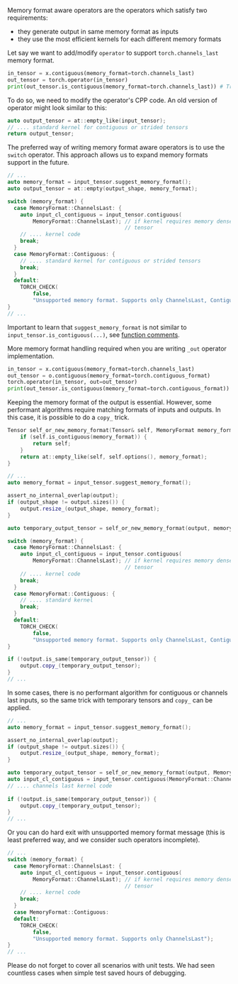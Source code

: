 Memory format aware operators are the operators which satisfy two requirements:
- they generate output in same memory format as inputs
- they use the most efficient kernels for each different memory formats

Let say we want to add/modify `operator` to support `torch.channels_last` memory format.

```python
in_tensor = x.contiguous(memory_format=torch.channels_last)
out_tensor = torch.operator(in_tensor) 
print(out_tensor.is_contiguous(memory_format=torch.channels_last)) # True
```

To do so, we need to modify the operator's CPP code. An old version of operator might look similar to this:

```cpp
auto output_tensor = at::empty_like(input_tensor);
// .... standard kernel for contiguous or strided tensors
return output_tensor;
```

The preferred way of writing memory format aware operators is to use the `switch` operator. This approach allows us to expand memory formats support in the future.

```cpp
// ...
auto memory_format = input_tensor.suggest_memory_format();
auto output_tensor = at::empty(output_shape, memory_format);

switch (memory_format) {
  case MemoryFormat::ChannelsLast: {
    auto input_cl_contiguous = input_tensor.contiguous(
        MemoryFormat::ChannelsLast); // if kernel requires memory dense
                                     // tensor
    // .... kernel code
    break;
  }
  case MemoryFormat::Contiguous: {
    // .... standard kernel for contiguous or strided tensors
    break;
  }
  default:
    TORCH_CHECK(
        false,
        "Unsupported memory format. Supports only ChannelsLast, Contiguous");
}
// ...
```

Important to learn that `suggest_memory_format` is not similar to `input_tensor.is_contiguous(...)`, see [function comments](https://github.com/pytorch/pytorch/pull/35165/files).

More memory format handling required when you are writing `_out` operator implementation.

```python
in_tensor = x.contiguous(memory_format=torch.channels_last)
out_tensor = o.contiguous(memory_format=torch.contiguous_format)
torch.operator(in_tensor, out=out_tensor) 
print(out_tensor.is_contiguous(memory_format=torch.contiguous_format)) # True
```

Keeping the memory format of the output is essential. However, some performant algorithms require matching formats of inputs and outputs. In this case, it is possible to do a `copy_` trick.

```cpp
Tensor self_or_new_memory_format(Tensor& self, MemoryFormat memory_format) {
    if (self.is_contiguous(memory_format)) {
        return self;
    }
    return at::empty_like(self, self.options(), memory_format);
}
```

```cpp
// ...
auto memory_format = input_tensor.suggest_memory_format();

assert_no_internal_overlap(output);
if (output_shape != output.sizes()) {
    output.resize_(output_shape, memory_format);
}

auto temporary_output_tensor = self_or_new_memory_format(output, memory_format); 

switch (memory_format) {
  case MemoryFormat::ChannelsLast: {
    auto input_cl_contiguous = input_tensor.contiguous(
        MemoryFormat::ChannelsLast); // if kernel requires memory dense
                                     // tensor
    // .... kernel code
    break;
  }
  case MemoryFormat::Contiguous: {
    // .... standard kernel
    break;
  }
  default:
    TORCH_CHECK(
        false,
        "Unsupported memory format. Supports only ChannelsLast, Contiguous");
}

if (!output.is_same(temporary_output_tensor)) {
    output.copy_(temporary_output_tensor);
}
// ...
```

In some cases, there is no performant algorithm for contiguous or channels last inputs, so the same trick with temporary tensors and `copy_` can be applied.

```cpp
// ...
auto memory_format = input_tensor.suggest_memory_format();

assert_no_internal_overlap(output);
if (output_shape != output.sizes()) {
    output.resize_(output_shape, memory_format);
}

auto temporary_output_tensor = self_or_new_memory_format(output, MemoryFormat::ChannelsLast);
auto input_cl_contiguous = input_tensor.contiguous(MemoryFormat::ChannelsLast); 
// .... channels last kernel code
 
if (!output.is_same(temporary_output_tensor)) {
    output.copy_(temporary_output_tensor);
}
// ...
```

Or you can do hard exit with unsupported memory format message (this is least preferred way, and we consider such operators incomplete).

```cpp
// ...
switch (memory_format) {
  case MemoryFormat::ChannelsLast: {
    auto input_cl_contiguous = input_tensor.contiguous(
        MemoryFormat::ChannelsLast); // if kernel requires memory dense
                                     // tensor
    // .... kernel code
    break;
  }
  case MemoryFormat::Contiguous:
  default:
    TORCH_CHECK(
        false,
        "Unsupported memory format. Supports only ChannelsLast");
}
// ...
```

Please do not forget to cover all scenarios with unit tests. We had seen countless cases when simple test saved hours of debugging.

